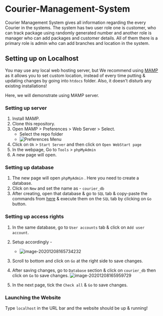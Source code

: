 # Courier-Management-System

Courier Management System gives all information regarding the every Courier in the systems.
The system has two user role one is customer, who can track package using randomly generated number and another role is manager who can add packages and customer details.
All of them there is a primary role is admin who can add branches and location in the system.

## Setting up on Localhost

You may use any local web hosting server, but We recommend using [MAMP](https://www.mamp.info/en/windows/) as it allows you to set custom location, instead of every time putting & updating changes by going into `htdocs` folder.
Also, it doesn't disturb any existing installations!

Here, we will demonstrate using MAMP server.

### Setting up server

1. Install MAMP.
2. Clone this repository.
3. Open MAMP > Preferences > Web Server > Select.
   - Select the repo folder
   - ![Preferences Menu](https://i.imgur.com/cJhMiQG.png)
4. Click on `Ok` > `Start Server` and then click on `Open WebStart page`
5. In the webpage, Go to `Tools` > `phpMyAdmin`
6. A new page will open. 

### Setting up database

1. The new page will open `phpMyAdmin` . Here you need to create a database.
2. Click on `New` and set the name as - `courier_db`
3. After creating, open that database & go to `SQL` tab & copy-paste the commands from [here](./database/courier_db.sql) & execute them on the `SQL` tab by clicking on `Go` button.

### Setting up access rights

1. In the same database, go to `User accounts` tab & click on `Add user account`.
2. Setup accordingly - 
	- ![image-20201208165734232](https://i.imgur.com/zC9MIU1.png)
3. Scroll to bottom and click on `Go` at the right side to save changes.
4. After saving changes, go to `Database` section & click on `courier_db` then click on `Go` to save changes. ![image-20201208165959729](https://i.imgur.com/s1GNOkZ.png)

5. In the next page, tick the `Check all` & `Go` to save changes.

### Launching the Website

Type `localhost` in the URL bar and the website should be up & running!